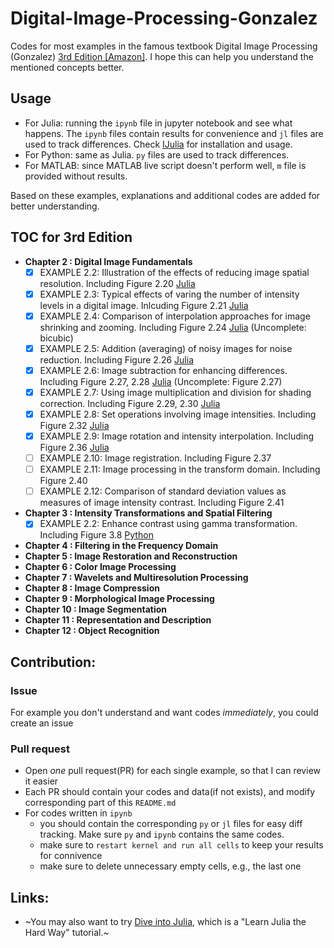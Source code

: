 # Digital-Image-Processing-Gonzalez
Codes for most examples in the famous textbook Digital Image Processing (Gonzalez) [3rd Edition [Amazon]](https://www.amazon.com/Digital-Image-Processing-Rafael-Gonzalez/dp/013168728X/ref=sr_1_2?ie=UTF8&qid=1535526723&sr=8-2&keywords=digital+image+processing). I hope this can help you understand the mentioned concepts better.

## Usage
* For Julia: running the `ipynb` file in jupyter notebook and see what happens. The `ipynb` files contain results for convenience and `jl` files are used to track differences. Check [IJulia](https://github.com/JuliaLang/IJulia.jl) for installation and usage.
* For Python: same as Julia. `py` files are used to track differences.
* For MATLAB: since MATLAB live script doesn't perform well, `m` file is provided without results.

Based on these examples, explanations and additional codes are added for better understanding.

## TOC for 3rd Edition
* **Chapter 2 : Digital Image Fundamentals**
  - [x] EXAMPLE 2.2: Illustration of the effects of reducing image spatial resolution. Including Figure 2.20 [Julia](DIP3E/Codes/Julia/Chapter-2/Example2-2.ipynb)
  - [x] EXAMPLE 2.3: Typical effects of varing the number of intensity levels in a digital image. Inlcuding Figure 2.21 [Julia](DIP3E/Codes/Julia/Chapter-2/Example2-3.ipynb)
  - [x] EXAMPLE 2.4: Comparison of interpolation approaches for image shrinking and zooming. Including Figure 2.24 [Julia](DIP3E/Codes/Julia/Chapter-2/Example2-4.ipynb) (Uncomplete: bicubic)
  - [x] EXAMPLE 2.5: Addition (averaging) of noisy images for noise reduction. Including Figure 2.26 [Julia](DIP3E/Codes/Julia/Chapter-2/Example2-5.ipynb)
  - [x] EXAMPLE 2.6: Image subtraction for enhancing differences. Including Figure 2.27, 2.28 [Julia](DIP3E/Codes/Julia/Chapter-2/Example2-6.ipynb) (Uncomplete: Figure 2.27)
  - [x] EXAMPLE 2.7: Using image multiplication and division for shading correction. Including Figure 2.29, 2.30 [Julia](DIP3E/Codes/Julia/Chapter-2/Example2-7.ipynb)
  - [x] EXAMPLE 2.8: Set operations involving image intensities. Including Figure 2.32 [Julia](DIP3E/Codes/Julia/Chapter-2/Example2-8.ipynb)
  - [x] EXAMPLE 2.9: Image rotation and intensity interpolation. Including Figure 2.36 [Julia](DIP3E/Codes/Julia/Chapter-2/Example2-9.ipynb)
  - [ ] EXAMPLE 2.10: Image registration. Including Figure 2.37
  - [ ] EXAMPLE 2.11: Image processing in the transform domain. Including Figure 2.40
  - [ ] EXAMPLE 2.12: Comparison of standard deviation values as measures of image intensity contrast. Including Figure 2.41
* **Chapter 3 : Intensity Transformations and Spatial Filtering**
  - [x] EXAMPLE 2.2: Enhance contrast using gamma transformation. Including Figure 3.8  [Python](DIP3E/Codes/Python/Gonzalez_example_3_1.py)
* **Chapter 4 : Filtering in the Frequency Domain**
* **Chapter 5 : Image Restoration and Reconstruction**
* **Chapter 6 : Color Image Processing**
* **Chapter 7 : Wavelets and Multiresolution Processing**
* **Chapter 8 : Image Compression**
* **Chapter 9 : Morphological Image Processing**
* **Chapter 10 : Image Segmentation**
* **Chapter 11 : Representation and Description**
* **Chapter 12 : Object Recognition**

## Contribution:

### Issue
For example you don't understand and want codes *immediately*, you could create an issue

### Pull request
* Open *one* pull request(PR) for each single example, so that I can review it easier
* Each PR should contain your codes and data(if not exists), and modify corresponding part of this `README.md`
* For codes written in `ipynb` 
	* you should contain the corresponding `py` or `jl` files for easy diff tracking. Make sure `py` and `ipynb` contains the same codes.
	* make sure to `restart kernel and run all cells` to keep your results for connivence
	* make sure to delete unnecessary empty cells, e.g., the last one

## Links:
* ~You may also want to try [Dive into Julia](https://github.com/johnnychen94/Dive-Into-Julia), which is a "Learn Julia the Hard Way" tutorial.~